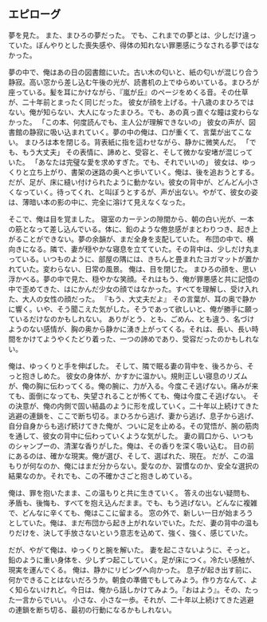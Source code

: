 ## エピローグ

夢を見た。
また、まひろの夢だった。
でも、これまでの夢とは、少しだけ違っていた。ぼんやりとした喪失感や、得体の知れない罪悪感にうなされる夢ではなかった。

夢の中で、俺はあの日の図書館にいた。古い木の匂いと、紙の匂いが混じり合う静寂。高い窓から差し込む午後の光が、読書机の上でゆらめいている。まひろが座っている。髪を耳にかけながら、『嵐が丘』のページをめくる音。その仕草が、二十年前とまったく同じだった。
彼女が顔を上げる。十八歳のまひろではない。俺が知らない、大人になったまひろ。でも、あの真っ直ぐな瞳は変わらなかった。
「この本、何度読んでも、主人公が理解できないの」
彼女の声が、図書館の静寂に吸い込まれていく。夢の中の俺は、口が重くて、言葉が出てこない。
まひろは本を閉じる。背表紙に指を這わせながら、静かに微笑んだ。
「でも、もう大丈夫」
その表情に、諦めと、受容と、そして微かな安堵が混じっていた。
「あなたは完璧な愛を求めすぎた。でも、それでいいの」
彼女は、ゆっくりと立ち上がり、書架の迷路の奥へと歩いていく。俺は、後を追おうとする。だが、足が、床に縫い付けられたように動かない。彼女の背中が、どんどん小さくなっていく。待ってくれ、と叫ぼうとするが、声が出ない。やがて、彼女の姿は、薄暗い本の影の中に、完全に溶けて見えなくなった。

そこで、俺は目を覚ました。
寝室のカーテンの隙間から、朝の白い光が、一本の筋となって差し込んでいる。体に、鉛のような倦怠感がまとわりつき、起き上がることができない。夢の余韻が、まだ全身を支配していた。
布団の中で、横向きになる。隣で、妻が穏やかな寝息を立てていた。その背中は、少しだけ丸まっている。いつものように、部屋の隅には、きちんと畳まれたヨガマットが置かれていた。変わらない、日常の風景。
俺は、目を閉じた。
まひろの顔を、思い浮かべる。夢の中で見た、穏やかな笑顔。それはもう、俺が罪悪感と共に記憶の中で歪めてきた、はにかんだ少女の顔ではなかった。すべてを理解し、受け入れた、大人の女性の顔だった。
『もう、大丈夫だよ』
その言葉が、耳の奥で静かに響く。いや、そう聞こえた気がした。そうであって欲しいと、俺が勝手に願っているだけなのかもしれない。
ありがとう、とも、ごめん、とも違う、名づけようのない感情が、胸の奥から静かに湧き上がってくる。それは、長い、長い時間をかけてようやくたどり着った、一つの諦めであり、受容だったのかもしれない。

俺は、ゆっくりと手を伸ばした。
そして、隣で眠る妻の背中を、後ろから、そっと抱きしめた。
彼女の身体が、かすかに温かい。規則正しい寝息のリズムが、俺の胸に伝わってくる。俺の腕に、力が入る。今度こそ逃げない。痛みが来ても、面倒になっても、失望されることが怖くても、俺は今度こそ逃げない。
その決意が、俺の内側で固い結晶のように形を成していく。二十年以上続けてきた逃避の連鎖を、ここで断ち切る。まひろから逃げ、妻から逃げ、息子から逃げ、自分自身からも逃げ続けてきた俺が、ついに足を止める。その覚悟が、腕の筋肉を通して、彼女の背中に伝わっていくような気がした。
妻の肩口から、いつものシャンプーの、清潔な香りがした。俺は、その香りを深く吸い込む。
目の前にあるのは、確かな現実。俺が選び、そして、選ばれた、現在。
だが、この温もりが何なのか、俺にはまだ分からない。愛なのか、習慣なのか、安全な選択の結果なのか。それでも、この不確かさごと抱きしめている。

俺は、罪を抱いたまま、この温もりと共に生きていく。
答えの出ない疑問も、矛盾も、後悔も、すべてを抱え込んだまま。でも、もう逃げない。どんなに複雑で、どんなに辛くても、俺はここに留まる。
窓の外で、新しい一日が始まろうとしていた。俺は、まだ布団から起き上がれないでいた。ただ、妻の背中の温もりだけを、決して手放さないという意志を込めて、強く、強く、感じていた。

だが、やがて俺は、ゆっくりと腕を解いた。
妻を起こさないように、そっと。鉛のように重い身体を、少しずつ起こしていく。足が床につく。冷たい感触が、現実を運んでくる。
俺は、静かにリビングへ向かった。
息子が起き出す前に、何かできることはないだろうか。朝食の準備でもしてみよう。作り方なんて、よく知らないけれど。今日は、俺から話しかけてみよう。『おはよう』。その、たった一言からでいい。
小さな、小さな一歩。それが、二十年以上続けてきた逃避の連鎖を断ち切る、最初の行動になるかもしれない。
